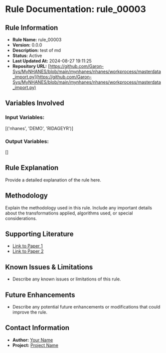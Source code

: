 # Rule Documentation: rule_00003

## Rule Information
- **Rule Name:** rule_00003
- **Version:** 0.0.0
- **Description:** test of md
- **Status:** Active
- **Last Updated At:** 2024-08-27 19:11:25
- **Repository URL:** [https://github.com/Garon-Sys/MyNHANES/blob/main/mynhanes/nhanes/workprocess/masterdata_import.py](https://github.com/Garon-Sys/MyNHANES/blob/main/mynhanes/nhanes/workprocess/masterdata_import.py)

## Variables Involved
### Input Variables:
[('nhanes', 'DEMO', 'RIDAGEYR')]

### Output Variables:
[]

## Rule Explanation
Provide a detailed explanation of the rule here.

## Methodology
Explain the methodology used in this rule. Include any important details about the transformations applied, algorithms used, or special considerations.

## Supporting Literature
- [Link to Paper 1](https://example.com)
- [Link to Paper 2](https://example.com)

## Known Issues & Limitations
- Describe any known issues or limitations of this rule.

## Future Enhancements
- Describe any potential future enhancements or modifications that could improve the rule.

## Contact Information
- **Author:** [Your Name](mailto:your.email@example.com)
- **Project:** [Project Name](https://projecturl.com)